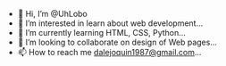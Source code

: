 - 👋 Hi, I’m @UhLobo
- 👀 I’m interested in learn about web development...
- 🌱 I’m currently learning HTML, CSS, Python...
- 💞️ I’m looking to collaborate on design of Web pages...
- 📫 How to reach me dalejoquin1987@gmail.com...

<!---
UhLobo/UhLobo is a ✨ special ✨ repository because its `README.md` (this file) appears on your GitHub profile.
You can click the Preview link to take a look at your changes.
--->
